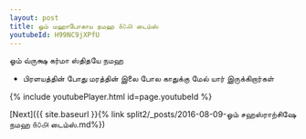 ```yaml
---
layout: post
title: ஓம் மஹாபோகாய நமஹ ௧௦௮ டைம்ஸ்
youtubeId: H99NC9jXPfU
---
```

 
 
 ஓம் வ்ருக்ஷ கர்மா ஸ்திதயே நமஹ  
 
 -  பிரளயத்தின் போது மரத்தின் இலை போல காதுக்கு மேல் யார் இருக்கிறார்கள் 
 
  
 
  
 
 
 
 
 
 


{% include youtubePlayer.html id=page.youtubeId %}
 
[Next]({{ site.baseurl }}{% link  split2/_posts/2016-08-09-ஓம் சஹஸ்ராற்சிஷே நமஹ ௧௦௮ டைம்ஸ்.md%})
 
